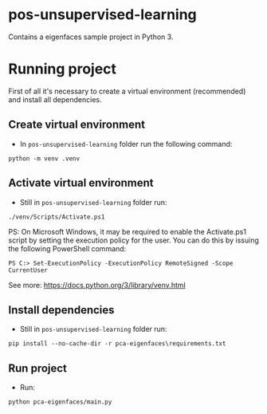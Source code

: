 # pos-unsupervised-learning
Contains a eigenfaces sample project in Python 3.

# Running project

First of all it's necessary to create a virtual environment (recommended) and install all dependencies.

## Create virtual environment

- In ``pos-unsupervised-learning`` folder run the following command:

```python -m venv .venv```

## Activate virtual environment

- Still in ``pos-unsupervised-learning`` folder run:

```./venv/Scripts/Activate.ps1```

PS: On Microsoft Windows, it may be required to enable the Activate.ps1 script by setting the execution policy for the user. You can do this by issuing the following PowerShell command:

```PS C:> Set-ExecutionPolicy -ExecutionPolicy RemoteSigned -Scope CurrentUser```

See more: https://docs.python.org/3/library/venv.html

## Install dependencies

- Still in ``pos-unsupervised-learning`` folder run:

```pip install --no-cache-dir -r pca-eigenfaces\requirements.txt```

## Run project

- Run:

```python pca-eigenfaces/main.py```
